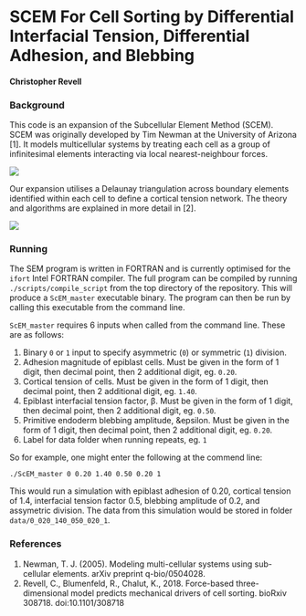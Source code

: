 # SCEM For Cell Sorting by Differential Interfacial Tension, Differential Adhesion, and Blebbing

#### Christopher Revell

### Background

This code is an expansion of the Subcellular Element Method (SCEM). SCEM was originally developed by Tim Newman at the University of Arizona [1]. It models multicellular systems by treating each cell as a group of infinitesimal elements interacting via local nearest-neighbour forces.

![](http://www.christopherrevell.com/research/researchimages/seminteractions.jpg)

Our expansion utilises a Delaunay triangulation across boundary elements identified within each cell to define a cortical tension network. The theory and algorithms are explained in more detail in [2].

![](http://www.christopherrevell.com/research/researchimages/cutawaycell.png)

### Running

The SEM program is written in FORTRAN and is currently optimised for the `ifort` Intel FORTRAN compiler. The full program can be compiled by running `./scripts/compile_script` from the top directory of the repository. This will produce a `ScEM_master` executable binary. The program can then be run by calling this executable from the command line.

`ScEM_master` requires 6 inputs when called from the command line. These are as follows:
1. Binary `0` or `1` input to specify asymmetric (`0`) or symmetric (`1`) division.
2. Adhesion magnitude of epiblast cells. Must be given in the form of 1 digit, then decimal point, then 2 additional digit, eg. `0.20`.
3. Cortical tension of cells. Must be given in the form of 1 digit, then decimal point, then 2 additional digit, eg. `1.40`.
4. Epiblast interfacial tension factor, &beta;. Must be given in the form of 1 digit, then decimal point, then 2 additional digit, eg. `0.50`.
5. Primitive endoderm blebbing amplitude, &epsilon. Must be given in the form of 1 digit, then decimal point, then 2 additional digit, eg. `0.20`.
6. Label for data folder when running repeats, eg. `1`

So for example, one might enter the following at the commend line:
```
./ScEM_master 0 0.20 1.40 0.50 0.20 1
```
This would run a simulation with epiblast adhesion of 0.20, cortical tension of 1.4, interfacial tension factor 0.5, blebbing amplitude of 0.2, and assymetric division. The data from this simulation would be stored in folder `data/0_020_140_050_020_1`.

### References

1. Newman, T. J. (2005). Modeling multi-cellular systems using sub-cellular elements. arXiv preprint q-bio/0504028.
2. Revell, C., Blumenfeld, R., Chalut, K., 2018. Force-based three-dimensional model predicts mechanical drivers of cell sorting. bioRxiv 308718. doi:10.1101/308718
